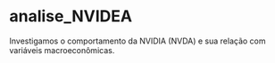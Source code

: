 # analise_NVIDEA
Investigamos o comportamento da NVIDIA (NVDA) e sua relação com variáveis macroeconômicas.
